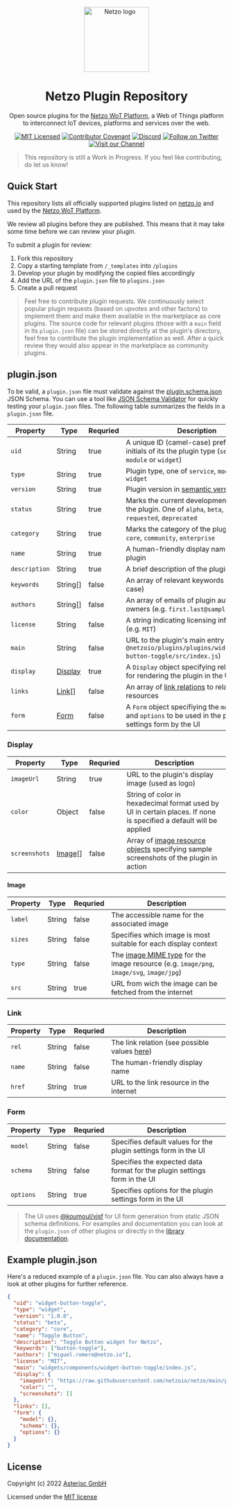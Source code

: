<p align="center">
  <a href="https://netzo.io" rel="noopener" target="_blank">
    <img width="150" src="https://netzo.io/img/netzo-symbol-light.svg" alt="Netzo logo" />
  </a>
</p>

<h1 align="center">Netzo Plugin Repository</h1>

<p align="center">
  Open source plugins for the <a href="https://app.netzo.io" target="_blank">Netzo WoT Platform</a>, a Web of Things platform to interconnect IoT devices, platforms and services over the web.
</p>

<div align="center">

[![MIT Licensed](https://img.shields.io/github/license/netzoio/plugins)](https://github.com/netzoio/netzo/tree/main/LICENSE)
[![Contributor Covenant](https://img.shields.io/badge/Contributor%20Covenant-2.1-4baaaa.svg)](CODE_OF_CONDUCT.md)
[![Discord](https://discord.com/api/guilds/790465167523577887/widget.png)](https://discord.gg/6wQRmrcPXp)
[![Follow on Twitter](https://img.shields.io/twitter/follow/netzoio.svg?label=follow+netzoio)](https://twitter.com/netzoio)
[![Visit our Channel](https://img.shields.io/youtube/channel/views/UCHFSTwM7-ZjeJRI0RwtlFmg)](https://www.youtube.com/channel/UCHFSTwM7-ZjeJRI0RwtlFmg)

</div>

> This repository is still a Work in Progress. If you feel like contributing, do let us know!

## Quick Start

This repository lists all officially supported plugins listed on [netzo.io](https://netzo.io/plugins) and used by the [Netzo WoT Platform](https://app.netzo.io).

We review all plugins before they are published. This means that it may take some time before we can review your plugin.

To submit a plugin for review:

1. Fork this repository
2. Copy a starting template from `/_templates` into `/plugins`
3. Develop your plugin by modifying the copied files accordingly
4. Add the URL of the `plugin.json` file to `plugins.json`
5. Create a pull request

> Feel free to contribute plugin requests. We continuously select popular plugin requests (based on upvotes and other factors) to implement them and make them available in the marketplace as core plugins. The source code for relevant plugins (those with a `main` field in its `plugin.json` file) can be stored directly at the plugin's directory, feel free to contribute the plugin implementation as well. After a quick review they would also appear in the marketplace as community plugins.

## plugin.json

To be valid, a `plugin.json` file must validate against the [plugin.schema.json](./plugin.schema.json) JSON Schema. You can use a tool like [JSON Schema Validator](https://www.jsonschemavalidator.net/) for quickly testing your `plugin.json` files. The following table summarizes the fields in a `plugin.json` file.

| Property      | Type                | Requried | Description                                                                                                      |
| ------------- | ------------------- | -------- | ---------------------------------------------------------------------------------------------------------------- |
| `uid`         | String              | true     | A unique ID (camel-case) prefixed by the initials of its the plugin type (`service-`, `module` or `widget`)                  |
| `type`        | String              | true     | Plugin type, one of `service`, `module` or `widget`                                          |
| `version`     | String              | true     | Plugin version in [semantic version](https://semver.org/) format                                                 |
| `status`      | String              | true     | Marks the current development status of the plugin. One of `alpha`, `beta`, `stable`, `requested`, `deprecated`  |
| `category`    | String              | true     | Marks the category of the plugin. One of `core`, `community`, `enterprise`                                       |
| `name`        | String              | true     | A human-friendly display name for the plugin                                                                     |
| `description` | String              | true     | A brief description of the plugin                                                                                |
| `keywords`    | String[]            | false    | An array of relevant keywords (camel-case)                                                                       |
| `authors`     | String[]            | false    | An array of emails of plugin authors or owners (e.g. `first.last@sample.com`)                                    |
| `license`     | String              | false    | A string indicating licensing information (e.g. `MIT`)                                                           |
| `main`        | String              | false    | URL to the plugin's main entry point (e.g. `@netzoio/plugins/plugins/widgets/widget-button-toggle/src/index.js`)   |
| `display`     | [Display](#display) | true     | A `Display` object specifying relevant details for rendering the plugin in the UI                                |
| `links`       | [Link](#display)[]  | false    | An array of [link relations](https://www.w3.org/TR/image-resource/#sizes-member) to related web resources        |
| `form`        | [Form](#form)       | false    | A `Form` object specifiying the `model`, `schema` and `options` to be used in the plugin settings form by the UI |

### Display

| Property      | Type              | Requried | Description                                                                                                                                 |
| ------------- | ----------------- | -------- | ------------------------------------------------------------------------------------------------------------------------------------------- |
| `imageUrl`    | String            | true     | URL to the plugin's display image (used as logo)                                                                                            |
| `color`       | Object            | false    | String of color in hexadecimal format used by UI in certain places. If none is specified a default will be applied                          |
| `screenshots` | [Image](#image)[] | false    | Array of [image resource objects](https://www.w3.org/TR/image-resource/#sizes-member) specifying sample screenshots of the plugin in action |

#### Image

| Property | Type   | Requried | Description                                                                                                                                   |
| -------- | ------ | -------- | --------------------------------------------------------------------------------------------------------------------------------------------- |
| `label`  | String | false    | The accessible name for the associated image                                                                                                  |
| `sizes`  | String | false    | Specifies which image is most suitable for each display context                                                                               |
| `type`   | String | false    | The [image MIME type](https://mimesniff.spec.whatwg.org/#image-mime-type) for the image resource (e.g. `image/png`, `image/svg`, `image/jpg`) |
| `src`    | String | true     | URL from wich the image can be fetched from the internet                                                                                      |

### Link

| Property | Type   | Requried | Description                                                                                     |
| -------- | ------ | -------- | ----------------------------------------------------------------------------------------------- |
| `rel`    | String | false    | The link relation (see possible values [here](https://www.iana.org/assignments/link-relations)) |
| `name`   | String | false    | The human-friendly display name                                                                 |
| `href`   | String | true     | URL to the link resource in the internet                                                        |

### Form

| Property  | Type   | Requried | Description                                                               |
| --------- | ------ | -------- | ------------------------------------------------------------------------- |
| `model`   | String | false    | Specifies default values for the plugin settings form in the UI           |
| `schema`  | String | false    | Specifies the expected data format for the plugin settings form in the UI |
| `options` | String | true     | Specifies options for the plugin settings form in the UI                  |

> The UI uses [@koumoul/vjsf](https://www.npmjs.com/package/@koumoul/vjsf) for UI form generation from static JSON schema definitions. For examples and documentation you can look at the `plugin.json` of other plugins or directly in the [library documentation](https://koumoul-dev.github.io/vuetify-jsonschema-form/latest/configuration).

## Example plugin.json

Here's a reduced example of a `plugin.json` file. You can also always have a look at other plugins for further reference.

```json
{
  "uid": "widget-button-toggle",
  "type": "widget",
  "version": "1.0.0",
  "status": "beta",
  "category": "core",
  "name": "Toggle Button",
  "description": "Toggle Button widget for Netzo",
  "keywords": ["button-toggle"],
  "authors": ["miguel.romero@netzo.io"],
  "license": "MIT",
  "main": "widgets/components/widget-button-toggle/index.js",
  "display": {
    "imageUrl": "https://raw.githubusercontent.com/netzoio/netzo/main/plugins/widgets/widget-button-toggle/src/assets/icon.png",
    "color": "",
    "screenshots": []
  },
  "links": [],
  "form": {
    "model": {},
    "schema": {},
    "options": {}
  }
}
```

## License

Copyright (c) 2022 [Asterisc GmbH](https://netzo.io)

Licensed under the [MIT license](LICENSE)
